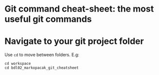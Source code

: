 # Git command cheat-sheet: the most useful git commands
# Navigate to your git project folder
Use `cd` to move between folders. E.g:
```
cd workspace
cd bdl02_markopacak_git_cheatsheet
```





